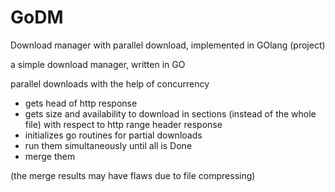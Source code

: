 # GoDM
Download manager with parallel download, implemented in GOlang (project)

a simple download manager, written in GO

parallel downloads with the help of concurrency

* gets head of http response
* gets size and availability to download in sections (instead of the whole file) with respect to http range header response
* initializes go routines for partial downloads
* run them simultaneously until all is Done
* merge them

(the merge results may have flaws due to file compressing)